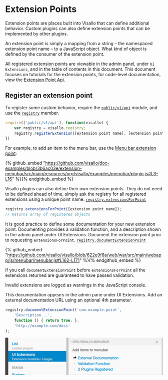 # Extension Points

Extension points are places built into Visallo that can define additional behavior. Custom plugins can also define extension points that can be implemented by other plugins.

An extension point is simply a mapping from a string – the namespaced extension point name – to a JavaScript object. What kind of object is defined by the consumer of the extension point.

All registered extension points are viewable in the admin panel, under `UI Extensions`, and in the table of contents in this document. This document focuses on tutorials for the extension points, for code-level documentation, view the [Extension Point Api](../../javascript/extensionPoints.html).

## Register an extension point

To register some custom behavior, require the [`public/v1/api`](../../javascript/module-public_v1_api.html) module, and use the [`registry`](../../javascript/module-registry.html) member.

```js
require(['public/v1/api'], function(visallo) {
    var registry = visallo.registry;
    registry.registerExtension([extension point name], [extension point object])
})
```

For example, to add an item to the menu bar, use the [Menu bar extension point](./menubar/index.md):

{% github_embed "https://github.com/visallo/doc-examples/blob/3b6ac03e/extension-menubar/src/main/resources/org/visallo/examples/menubar/plugin.js#L3-L16" %}{% endgithub_embed %}

Visallo plugins can also define their own extension points. They do not need to be defined ahead of time, simply ask the registry for all registered extensions using a unique point name. [`registry.extensionsForPoint`](../../javascript/module-registry.html#.extensionsForPoint)

```js
registry.extensionsForPoint([extension point name]);
// Returns array of registered objects
```

It is good practice to define some documentation for your new extension point. Documenting provides a validation function, and a description shown in the admin panel under UI Extensions. Document the extension point prior to requesting `extensionsForPoint`. [`registry.documentExtensionPoint`](../../javascript/module-registry.html#.documentExtensionPoint)

{% github_embed "https://github.com/visallo/visallo/blob/622e9f8a/web/war/src/main/webapp/js/menubar/menubar.js#L162-L171" %}{% endgithub_embed %}

<div class="alert alert-info">
<p>If you call <code>documentExtensionPoint</code> before <code>extensionsForPoint</code> all the extensions returned are guaranteed to have passed validation.

<p>Invalid extensions are logged as warnings in the JavaScript console.
</div>

This documentation appears in the admin pane under UI Extensions. Add an external documentation URL using an optional 4th parameter.

```js
registry.documentExtensionPoint('com.example.point',
    'Description...',
    function () { return true; },
    'http://example.com/docs'
);
```

![](./extensions.png)


